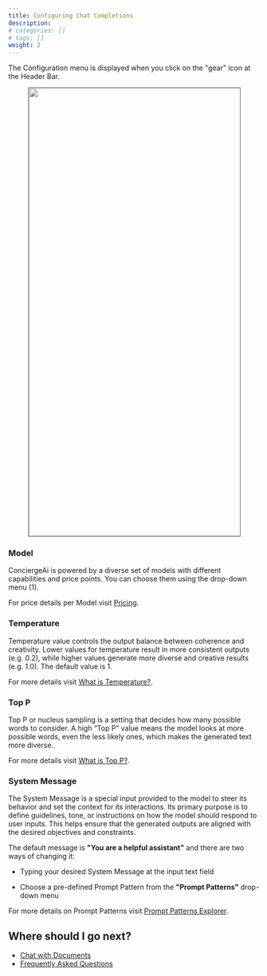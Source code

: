 ```yaml
---
title: Configuring Chat Completions
description: 
# categories: []
# tags: []
weight: 2
---
```


The Configuration menu is displayed when you click on the "gear" icon at the Header Bar.

<figure><img src="/docs/using-conciergeai/chat-completions/configuration.png" alt="" width="900" style="border: 1px solid #555;"><figcaption></figcaption></figure>


### **Model**

ConciergeAi is powered by a diverse set of models with different capabilities and price points. You can choose them using the drop-down menu (1).

For price details per Model visit [Pricing](/pricing/).

### **Temperature**

Temperature value controls the output balance between coherence and creativity. Lower values for temperature result in more consistent outputs (e.g. 0.2), while higher values generate more diverse and creative results (e.g. 1.0). The default value is 1.

For more details visit [What is Temperature?](/docs/faq/what-is-temperature/).

### **Top P**

Top P or nucleus sampling is a setting that decides how many possible words to consider. A high “Top P” value means the model looks at more possible words, even the less likely ones, which makes the generated text more diverse.

For more details visit [What is Top P?](/docs/faq/what-is-topp/).

### **System Message**

The System Message is a special input provided to the model to steer its behavior and set the context for its interactions. Its primary purpose is to define guidelines, tone, or instructions on how the model should respond to user inputs. This helps ensure that the generated outputs are aligned with the desired objectives and constraints.

The default message is **"You are a helpful assistant"** and there are two ways of changing it:

* Typing your desired System Message at the input text field

* Choose a pre-defined Prompt Pattern from the **"Prompt Patterns"** drop-down menu

For more details on Prompt Patterns visit [Prompt Patterns Explorer](/docs/using-conciergeai/prompt-patterns).


## Where should I go next?

- [Chat with Documents](/docs/using-conciergeai/chat-with-documents)
- [Frequently Asked Questions](/docs/faq/)